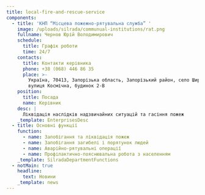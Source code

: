 ```yaml
---
title: local-fire-and-rescue-service
components:
  - title: 'КНП “Місцева пожежно-рятувальна служба” '
    image: /uploads/silrada/communual-institutions/rat.png
    fullname: Чернов Юрій Володимирович
    schedule:
      title: Графік роботи
      time: 24/7
    contacts:
      title: Контакти керівника
      phone: +38 (068) 446 86 35
      place: >-
        Україна, 70413, Запорізька область, Запорізький район, село Широке,
        вулиця Космічна, будинок 2-В
    position:
      title: Посада
      name: Керівник
    desc: |
      Ліквідація наслідків надзвичайних ситуацій та гасіння пожеж
    _template: EnterprisesDesc
  - title: Основні функції
    function:
      - name: Запобігання та ліквідація пожеж
      - name: Запобігання загибелі і порятунок людей
      - name: Аварійно-рятувальні операції
      - name: Профілактично-пояснювальна робота з населенням
    _template: SilradaDepartmentFunctions
  - notMain: true
    headline:
      text: Новини
    _template: news
---
```


